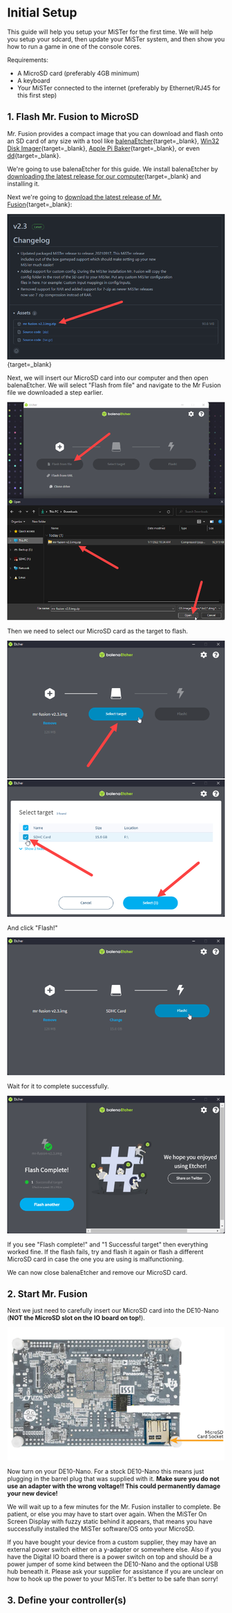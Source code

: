 # Initial Setup

This guide will help you setup your MiSTer for the first time. We will help you setup your sdcard, then update your MiSTer system, and then show you how to run a game in one of the console cores.

Requirements:

* A MicroSD card (preferably 4GB minimum)
* A keyboard
* Your MiSTer connected to the internet (preferably by Ethernet/RJ45 for this first step)

## 1. Flash Mr. Fusion to MicroSD

Mr. Fusion provides a compact image that you can download and flash onto an SD card of any size with a tool like  [balenaEtcher](https://www.balena.io/etcher/){target=_blank}, [Win32 Disk Imager](https://sourceforge.net/projects/win32diskimager/){target=_blank}, [Apple Pi Baker](https://www.tweaking4all.com/software/macosx-software/applepi-baker-v2/){target=_blank}, or even [dd](https://en.wikipedia.org/wiki/Dd_%28Unix%29){target=_blank}.

We're going to use balenaEtcher for this guide. We install balenaEtcher by [downloading the latest release for our computer](https://www.balena.io/etcher/){target=_blank} and installing it. 

Next we're going to [download the latest release of Mr. Fusion](https://github.com/MiSTer-devel/mr-fusion/releases){target=_blank}:

[![Download Mr. Fusion](dl-mr-fusion.png)](https://github.com/MiSTer-devel/mr-fusion/releases){target=_blank}

Next, we will insert our MicroSD card into our computer and then open balenaEtcher. We will select "Flash from file" and navigate to the Mr Fusion file we downloaded a step earlier.

![Flash from file](balena-1.png)

Then we need to select our MicroSD card as the target to flash.

![Select target MicroSD](balena-2.png)
![Select the right one](balena-3.png)

And click "Flash!"

![Flash that card!](balena-4.png)

Wait for it to complete successfully.

![Successful flash :)](balena-5.png)

If you see "Flash complete!" and "1 Successful target" then everything worked fine. If the flash fails, try and flash it again or flash a different MicroSD card in case the one you are using is malfunctioning.

We can now close balenaEtcher and remove our MicroSD card.

## 2. Start Mr. Fusion

Next we just need to carefully insert our MicroSD card into the DE10-Nano (**NOT the MicroSD slot on the IO board on top!**).

![Location of DE10-Nano MicroSD slot on the bottom](de10-nano-microsd.png)

Now turn on your DE10-Nano. For a stock DE10-Nano this means just plugging in the barrel plug that was supplied with it. **Make sure you do not use an adapter with the wrong voltage!! This could permanently damage your new device!**

We will wait up to a few minutes for the Mr. Fusion installer to complete. Be patient, or else you may have to start over again. When the MiSTer On Screen Display with fuzzy static behind it appears, that means you have successfully installed the MiSTer software/OS onto your MicroSD. 

If you have bought your device from a custom supplier, they may have an external power switch either on a y-adapter or somewhere else. Also if you have the Digital IO board there is a power switch on top and should be a power jumper of some kind between the DE10-Nano and the optional USB hub beneath it. Please ask your supplier for assistance if you are unclear on how to hook up the power to your MiSTer. It's better to be safe than sorry!

## 3. Define your controller(s)



